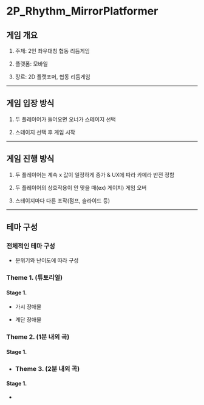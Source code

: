 # 2P_Rhythm_MirrorPlatformer

## 게임 개요

1. 주제: 2인 좌우대칭 협동 리듬게임

2. 플랫폼: 모바일

3. 장르: 2D 플랫포머, 협동 리듬게임

---

## 게임 입장 방식

1. 두 플레이어가 들어오면 오너가 스테이지 선택

2. 스테이지 선택 후 게임 시작

---

## 게임 진행 방식

1. 두 플레이어는 계속 x 값이 일정하게 증가 & UX에 따라 카메라 반전 정함

2. 두 플레이어의 상호작용이 안 맞을 때(ex) 게이지) 게임 오버 

3. 스테이지마다 다른 조작(점프, 슬라이드 등)

---

## 테마 구성

### 전체적인 테마 구성

- 분위기와 난이도에 따라 구성

### Theme 1. (튜토리얼)

#### Stage 1.

- 가시 장애물

- 계단 장애물

### Theme 2. (1분 내외 곡)

#### Stage 1.

- ### Theme 3. (2분 내외 곡)

#### Stage 1.

- 

